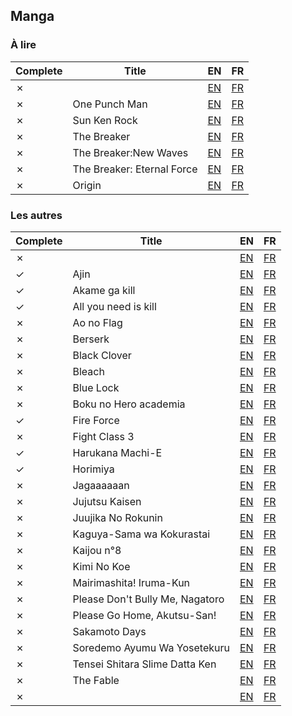 
## Manga
### À lire
 | Complete | Title | EN | FR | 
 | --- | --- | --- | --- | 
 | &cross; |   | [EN]() | [FR]() |
 | &cross; | One Punch Man | [EN]() | [FR](https://mangascan.ws/manga/one-punch-man)
 | &cross; | Sun Ken Rock | [EN](https://chapmanganato.com/manga-zo951871) | [FR]() |
 | &cross; | The Breaker | [EN](https://chapmanganato.com/manga-it957428) | [FR]() |
 | &cross; | The Breaker:New Waves | [EN](https://chapmanganato.com/manga-gv954630) | [FR]() |
 | &cross; | The Breaker: Eternal Force | [EN](https://flamescans.org/series/the-breaker-3/) | [FR]() | => à bouger dans webtoons
 | &cross; | Origin | [EN](https://manganato.com/manga-vn972848) | [FR]() |

### Les autres
 | Complete | Title | EN | FR | 
 | --- | --- | --- | --- | 
 | &cross; |   | [EN]() | [FR]() | 
 | &check; | Ajin | [EN](https://mangaonlineteam.com/manga/ajin/) | [FR](https://www.mangakakalot.is/ajin-demihuman-839)
 | &check; | Akame ga kill | [EN](https://mangadex.org/title/8946189d-682f-4838-9c2a-3c2dd5132f2c/akame-ga-kill) | [FR]()
 | &check; | All you need is kill | [EN](https://mangadex.org/title/7dc523b0-8ecd-40b0-b86c-1ea57c07773c/all-you-need-is-kill) | [FR]()
 | &cross; | Ao no Flag | [EN](https://chapmanganato.com/manga-zs976701) | [FR]()
 | &cross; | Berserk | [EN](https://chapmanganato.com/manga-ma952557) | [FR]()
 | &cross; | Black Clover | [EN](https://chapmanganato.com/manga-eh951664) | [FR]()
 | &cross; | Bleach | [EN](https://chapmanganato.com/manga-qq951425) | [FR]()
 | &cross; | Blue Lock | [EN]() | [FR]()
 | &cross; | Boku no Hero academia | [EN]() | [FR]()
 | &check; | Fire Force | [EN]() | [FR]()
 | &cross; | Fight Class 3 | [EN]() | [FR]()
 | &check; | Harukana Machi-E | [EN]() | [FR]()
 | &check; | Horimiya | [EN]() | [FR]()
 | &cross; | Jagaaaaaan | [EN]() | [FR]()
 | &cross; | Jujutsu Kaisen | [EN]() | [FR]()
 | &cross; | Juujika No Rokunin | [EN]() | [FR]()
 | &cross; | Kaguya-Sama wa Kokurastai | [EN]() | [FR]()
 | &cross; | Kaijou n°8 | [EN]() | [FR]()
 | &cross; | Kimi No Koe | [EN]() | [FR]()
 | &cross; | Mairimashita! Iruma-Kun | [EN]() | [FR]()
 | &cross; | Please Don't Bully Me, Nagatoro | [EN]() | [FR]()
 | &cross; | Please Go Home, Akutsu-San! | [EN]() | [FR]()
 | &cross; | Sakamoto Days | [EN]() | [FR]()
 | &cross; | Soredemo Ayumu Wa Yosetekuru | [EN]() | [FR]() |
 | &cross; | Tensei Shitara Slime Datta Ken | [EN]() | [FR]() |
 | &cross; | The Fable | [EN]() | [FR]() |
 | &cross; |  | [EN]() | [FR]() |
